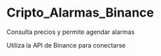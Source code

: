# Cripto_Alarmas_Binance
Consulta precios y permite agendar alarmas

Utiliza la API de Binance para conectarse
